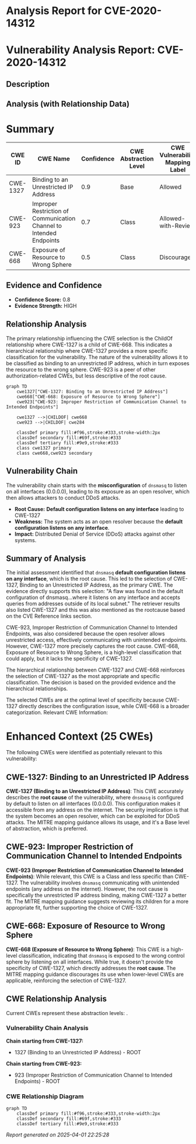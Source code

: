 # Analysis Report for CVE-2020-14312

# Vulnerability Analysis Report: CVE-2020-14312

## Description



## Analysis (with Relationship Data)

# Summary
| CWE ID | CWE Name | Confidence | CWE Abstraction Level | CWE Vulnerability Mapping Label | CWE-Vulnerability Mapping Notes |
|---|---|---|---|---|---|
| CWE-1327 | Binding to an Unrestricted IP Address | 0.9 | Base | Allowed | Primary CWE |
| CWE-923 | Improper Restriction of Communication Channel to Intended Endpoints | 0.7 | Class | Allowed-with-Review | Secondary Candidate |
| CWE-668 | Exposure of Resource to Wrong Sphere | 0.5 | Class | Discouraged | Secondary Candidate |

## Evidence and Confidence

*   **Confidence Score:** 0.8
*   **Evidence Strength:** HIGH

## Relationship Analysis
The primary relationship influencing the CWE selection is the ChildOf relationship where CWE-1327 is a child of CWE-668. This indicates a hierarchical relationship where CWE-1327 provides a more specific classification for the vulnerability. The nature of the vulnerability allows it to be classified as binding to an unrestricted IP address, which in turn exposes the resource to the wrong sphere. CWE-923 is a peer of other authorization-related CWEs, but less descriptive of the root cause.

```mermaid
graph TD
    cwe1327["CWE-1327: Binding to an Unrestricted IP Address"]
    cwe668["CWE-668: Exposure of Resource to Wrong Sphere"]
    cwe923["CWE-923: Improper Restriction of Communication Channel to Intended Endpoints"]

    cwe1327 -->|CHILDOF| cwe668
    cwe923 -->|CHILDOF| cwe284

    classDef primary fill:#f96,stroke:#333,stroke-width:2px
    classDef secondary fill:#69f,stroke:#333
    classDef tertiary fill:#9e9,stroke:#333
    class cwe1327 primary
    class cwe668,cwe923 secondary
```

## Vulnerability Chain
The vulnerability chain starts with the **misconfiguration** of `dnsmasq` to listen on all interfaces (0.0.0.0), leading to its exposure as an open resolver, which then allows attackers to conduct DDoS attacks.
  - **Root Cause:** **Default configuration listens on any interface** leading to CWE-1327
  - **Weakness:** The system acts as an open resolver because the **default configuration listens on any interface**.
  - **Impact:** Distributed Denial of Service (DDoS) attacks against other systems.

## Summary of Analysis
The initial assessment identified that `dnsmasq` **default configuration listens on any interface**, which is the root cause. This led to the selection of CWE-1327, Binding to an Unrestricted IP Address, as the primary CWE. The evidence directly supports this selection: "A flaw was found in the default configuration of dnsmasq...where it listens on any interface and accepts queries from addresses outside of its local subnet." The retriever results also listed CWE-1327 and this was also mentioned as the rootcause based on the CVE Reference links section.

CWE-923, Improper Restriction of Communication Channel to Intended Endpoints, was also considered because the open resolver allows unrestricted access, effectively communicating with unintended endpoints. However, CWE-1327 more precisely captures the root cause. CWE-668, Exposure of Resource to Wrong Sphere, is a high-level classification that could apply, but it lacks the specificity of CWE-1327.

The hierarchical relationship between CWE-1327 and CWE-668 reinforces the selection of CWE-1327 as the most appropriate and specific classification. The decision is based on the provided evidence and the hierarchical relationships.

The selected CWEs are at the optimal level of specificity because CWE-1327 directly describes the configuration issue, while CWE-668 is a broader categorization.
Relevant CWE Information:

# Enhanced Context (25 CWEs)
The following CWEs were identified as potentially relevant to this vulnerability:

## CWE-1327: Binding to an Unrestricted IP Address
**CWE-1327 (Binding to an Unrestricted IP Address)**: This CWE accurately describes the **root cause** of the vulnerability, where `dnsmasq` is configured by default to listen on all interfaces (0.0.0.0). This configuration makes it accessible from any address on the internet. The security implication is that the system becomes an open resolver, which can be exploited for DDoS attacks. The MITRE mapping guidance allows its usage, and it's a Base level of abstraction, which is preferred.
## CWE-923: Improper Restriction of Communication Channel to Intended Endpoints
**CWE-923 (Improper Restriction of Communication Channel to Intended Endpoints)**: While relevant, this CWE is a Class and less specific than CWE-1327. The vulnerability involves `dnsmasq` communicating with unintended endpoints (any address on the internet). However, the root cause is specifically the unrestricted IP address binding, making CWE-1327 a better fit. The MITRE mapping guidance suggests reviewing its children for a more appropriate fit, further supporting the choice of CWE-1327.
## CWE-668: Exposure of Resource to Wrong Sphere
**CWE-668 (Exposure of Resource to Wrong Sphere)**: This CWE is a high-level classification, indicating that `dnsmasq` is exposed to the wrong control sphere by listening on all interfaces. While true, it doesn't provide the specificity of CWE-1327, which directly addresses the **root cause**. The MITRE mapping guidance discourages its use when lower-level CWEs are applicable, reinforcing the selection of CWE-1327.


## CWE Relationship Analysis

Current CWEs represent these abstraction levels: .


### Vulnerability Chain Analysis

**Chain starting from CWE-1327:**
- 1327 (Binding to an Unrestricted IP Address) - ROOT


**Chain starting from CWE-923:**
- 923 (Improper Restriction of Communication Channel to Intended Endpoints) - ROOT



### CWE Relationship Diagram

```mermaid
graph TD
    classDef primary fill:#f96,stroke:#333,stroke-width:2px
    classDef secondary fill:#69f,stroke:#333
    classDef tertiary fill:#9e9,stroke:#333
```



*Report generated on 2025-04-01 22:25:28*
